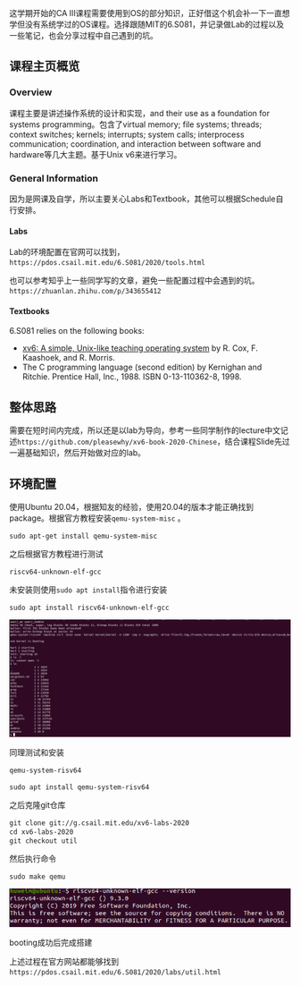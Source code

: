 这学期开始的CA III课程需要使用到OS的部分知识，正好借这个机会补一下一直想学但没有系统学过的OS课程。选择跟随MIT的6.S081，并记录做Lab的过程以及一些笔记，也会分享过程中自己遇到的坑。

## 课程主页概览

### Overview

课程主要是讲述操作系统的设计和实现，and their use as a foundation for systems programming。包含了virtual memory; file systems; threads; context switches; kernels; interrupts; system calls; interprocess communication; coordination, and interaction between software and hardware等几大主题。基于Unix v6来进行学习。

### General Information

因为是网课及自学，所以主要关心Labs和Textbook，其他可以根据Schedule自行安排。

#### Labs

Lab的环境配置在官网可以找到，`https://pdos.csail.mit.edu/6.S081/2020/tools.html`

也可以参考知乎上一些同学写的文章，避免一些配置过程中会遇到的坑。`https://zhuanlan.zhihu.com/p/343655412`

#### Textbooks

6.S081 relies on the following books:

- [xv6: A simple, Unix-like teaching operating system](https://pdos.csail.mit.edu/6.S081/2020/xv6/book-riscv-rev1.pdf) by R. Cox, F. Kaashoek, and R. Morris.
- The C programming language (second edition) by Kernighan and Ritchie. Prentice Hall, Inc., 1988. ISBN 0-13-110362-8, 1998.

## 整体思路

需要在短时间内完成，所以还是以lab为导向，参考一些同学制作的lecture中文记述`https://github.com/pleasewhy/xv6-book-2020-Chinese`，结合课程Slide先过一遍基础知识，然后开始做对应的lab。

## 环境配置

使用Ubuntu 20.04，根据知友的经验，使用20.04的版本才能正确找到package。根据官方教程安装`qemu-system-misc`	。

```
sudo apt-get install qemu-system-misc
```

之后根据官方教程进行测试

```
riscv64-unknown-elf-gcc
```

未安装则使用`sudo apt install`指令进行安装

```
sudo apt install riscv64-unknown-elf-gcc
```

![Fig_1](./Image/Fig_1.jpg)

同理测试和安装

```
qemu-system-risv64
```

```
sudo apt install qemu-system-risv64
```

之后克隆git仓库

```
git clone git://g.csail.mit.edu/xv6-labs-2020
cd xv6-labs-2020
git checkout util
```

然后执行命令

```
sudo make qemu
```

![image-20210224153610252](./Image/Fig_2.png)

booting成功后完成搭建

上述过程在官方网站都能够找到`https://pdos.csail.mit.edu/6.S081/2020/labs/util.html`

